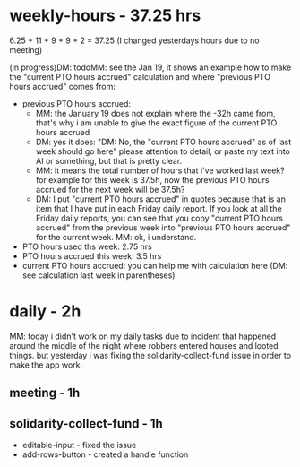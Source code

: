 # weekly-hours - 37.25 hrs
6.25 + 11 + 9 + 9 + 2 = 37.25 (I changed yesterdays hours due to no meeting)

(in progress)DM: todoMM: see the Jan 19, it shows an example how to make the "current PTO hours accrued" calculation and where "previous PTO hours accrued" comes from:
* previous PTO hours accrued: 
  * MM: the January 19 does not explain where the -32h came from, that's why i am unable to give the exact figure of the current PTO hours accrued 
  * DM: yes it does: "DM: No, the "current PTO hours accrued" as of last week should go here" please attention to detail, or paste my text into AI or something, but that is pretty clear.
  * MM: it means the total number of hours that i've worked last week? for example for this week is 37.5h, now the previous PTO hours accrued for the next week will be 37.5h?
  * DM: I put "current PTO hours accrued" in quotes because that is an item that I have put in each Friday daily report. If you look at all the Friday daily reports, you can see that you copy "current PTO hours accrued" from the previous week into "previous PTO hours accrued" for the current week. MM: ok, i understand.
* PTO hours used ths week: 2.75 hrs
* PTO hours accrued this week: 3.5 hrs
* current PTO hours accrued: you can help me with calculation here (DM: see calculation last week in parentheses)

# daily - 2h
MM: today i didn't work on my daily tasks due to incident that happened around the middle of the night where robbers entered houses and looted things. but yesterday i was fixing the solidarity-collect-fund issue in order to make the app work.

## meeting - 1h

## solidarity-collect-fund - 1h
* editable-input - fixed the issue
* add-rows-button - created a handle function